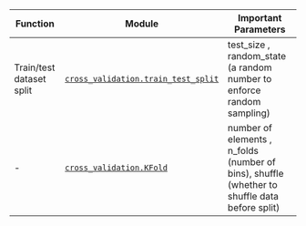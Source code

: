 Function | Module | Important Parameters
--- | --- | ---
Train/test dataset split | [`cross_validation.train_test_split`](http://scikit-learn.org/stable/modules/cross_validation.html) | test_size , random_state (a random number to enforce random sampling)
- | [`cross_validation.KFold`](http://scikit-learn.org/stable/modules/generated/sklearn.cross_validation.KFold.html#sklearn.cross_validation.KFold) | number of elements , n_folds (number of bins), shuffle (whether to shuffle data before split)